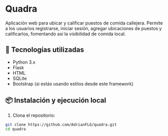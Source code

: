 # Quadra

Aplicación web para ubicar y calificar puestos de comida callejera. Permite a los usuarios registrarse, iniciar sesión, agregar ubicaciones de puestos y calificarlos, fomentando así la visibilidad de comida local.

## 🚀 Tecnologías utilizadas

- Python 3.x  
- Flask  
- HTML  
- SQLite  
- Bootstrap (si estás usando estilos desde este framework)

## 📦 Instalación y ejecución local

1. Clona el repositorio:

```bash
git clone https://github.com/AdrianFLG/quadra.git
cd quadra
